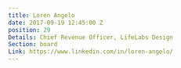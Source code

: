 ```yaml
---
title: Loren Angelo
date: 2017-09-19 12:45:00 Z
position: 29
Details: Chief Revenue Officer, LifeLabs Design
Section: board
Link: https://www.linkedin.com/in/loren-angelo/
---
```


